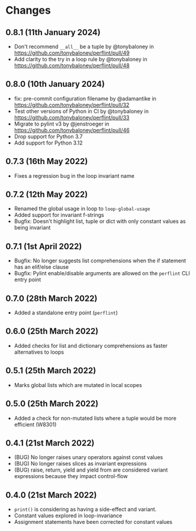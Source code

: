 # Changes

## 0.8.1 (11th January 2024)

* Don't recommend `__all__` be a tuple by @tonybaloney in https://github.com/tonybaloney/perflint/pull/49
* Add clarity to the try in a loop rule by @tonybaloney in https://github.com/tonybaloney/perflint/pull/48

## 0.8.0 (10th January 2024)

* fix: pre-commit configuration filename by @adamantike in https://github.com/tonybaloney/perflint/pull/32
* Test other versions of Python in CI by @tonybaloney in https://github.com/tonybaloney/perflint/pull/33
* Migrate to pylint v3 by @jenstroeger in https://github.com/tonybaloney/perflint/pull/46
* Drop support for Python 3.7
* Add support for Python 3.12

## 0.7.3 (16th May 2022)

* Fixes a regression bug in the loop invariant name

## 0.7.2 (12th May 2022)

* Renamed the global usage in loop to `loop-global-usage`
* Added support for invariant f-strings
* Bugfix: Doesn't highlight list, tuple or dict with only constant values as being invariant

## 0.7.1 (1st April 2022)

* Bugfix: No longer suggests list comprehensions when the if statement has an elif/else clause
* Bugfix: Pylint enable/disable arguments are allowed on the `perflint` CLI entry point

## 0.7.0 (28th March 2022)

* Added a standalone entry point (`perflint`)

## 0.6.0 (25th March 2022)

* Added checks for list and dictionary comprehensions as faster alternatives to loops

## 0.5.1 (25th March 2022)

* Marks global lists which are mutated in local scopes

## 0.5.0 (25th March 2022)

* Added a check for non-mutated lists where a tuple would be more efficient (W8301)

## 0.4.1 (21st March 2022)

* (BUG) No longer raises unary operators against const values
* (BUG) No longer raises slices as invariant expressions
* (BUG) raise, return, yield and yield from are considered variant expressions because they impact control-flow

## 0.4.0 (21st March 2022)

* `print()` is considering as having a side-effect and variant.
* Constant values explored in loop-invariance
* Assignment statements have been corrected for constant values
